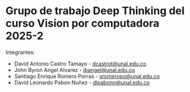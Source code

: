 # Grupo de trabajo Deep Thinking del curso Vision por computadora 2025-2
Integrantes:
- David Antonio Castro Tamayo - dcastrot@unal.edu.co
- John Byron Angel Alvarez - jbangel@unal.edu.co
- Santiago Enrique Romero Porras - sromeropo@unal.edu.co
- David Leonardo Pabon Nuñez - dlpabonn@unal.edu.co
